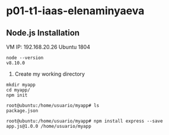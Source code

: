 # p01-t1-iaas-elenaminyaeva
## Node.js Installation

VM IP: 192.168.20.26
Ubuntu 1804

```
node --version
v8.10.0
```

1. Create my working directory

```
mkdir myapp
cd myapp/
npm init
```

```
root@ubuntu:/home/usuario/myapp# ls
package.json
```

```
root@ubuntu:/home/usuario/myapp# npm install express --save
app.js@1.0.0 /home/usuario/myapp
```

